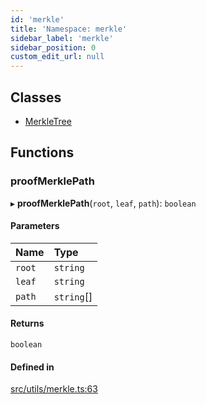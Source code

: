 ```yaml
---
id: 'merkle'
title: 'Namespace: merkle'
sidebar_label: 'merkle'
sidebar_position: 0
custom_edit_url: null
---
```


## Classes

- [MerkleTree](../classes/merkle.MerkleTree.md)

## Functions

### proofMerklePath

▸ **proofMerklePath**(`root`, `leaf`, `path`): `boolean`

#### Parameters

| Name   | Type       |
| :----- | :--------- |
| `root` | `string`   |
| `leaf` | `string`   |
| `path` | `string`[] |

#### Returns

`boolean`

#### Defined in

[src/utils/merkle.ts:63](https://github.com/0xs34n/starknet.js/blob/v5.14.1/src/utils/merkle.ts#L63)
